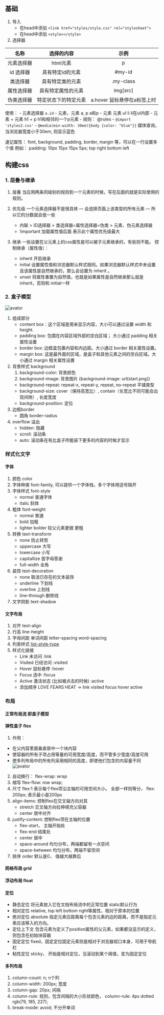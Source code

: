 ## 基础
1. 导入
   - 在head中添加 ```<link href="styles/style.css" rel="stylesheet">```
   - 在head中添加 ```<style></style>```
2. 选择器


名称 | 选择的内容 | 示例
:-: | :-: | :-: 
元素选择器 | html元素 | p
id 选择器 | 具有特定id的元素  | #my-id
类选择器  | 具有特定类的元素 | .my-class
属性选择器 | 具有特定属性的元素 | img[src]
伪类选择器  | 特定状态下的特定元素 | a.hover 鼠标悬停在a标签上时

使用：
    - 元素选择器 ```a.id```
    - 元素，元素 a, p   a和p
    - 元素 元素  ul li   li在ul内部
    - 元素 + 元素 h1 + p   h1和相邻的一个p元素
    - 规则： @rules
        - ```@import 'styles2.css'```
        - ```@media(min-width: 30em){body {color: "blue"}}```  媒体查询， 当浏览器宽度小于30em, 则显示蓝色
 
速记属性： font, background, padding, border, margin 等，可以在一行设置多个值
例如： padding: 10px 15px 15px 5px;  top right bottom left

## 构建css
### 1. 层叠与继承

1. 层叠 当应用两条同级别的规则到一个元素的时候，写在后面的就是实际使用的规则。
2. 优先级 一个元素选择器不是很具体 — 会选择页面上该类型的所有元素 — 所以它的分数就会低一些
   - 内联 > ID选择器 > 类选择器=属性选择器=伪类 > 元素、伪元素选择器
   - !important 加载属性值后面 表示此个属性优先级最大

3. 继承 一些设置在父元素上的css属性是可以被子元素继承的，有些则不能。
   控制继承（属性值）：
    - inherit 开启继承
    - initial 设置属性值和浏览器默认样式相同。如果浏览器默认样式中未设置且该属性是自然继承的，那么会设置为 inherit 。
    - unset 将属性重置为自然值，也就是如果属性是自然继承那么就是 inherit，否则和 initial一样
### 2. 盒子模型
![avator](image/box.png)

1. 组成部分
   - content box：这个区域是用来显示内容，大小可以通过设置 width 和 height.
   - padding box: 包围在内容区域外部的空白区域； 大小通过 padding 相关属性设置
   - border box: 边框盒包裹内容和内边距。大小通过 border 相关属性设置。
   - margin box: 这是最外面的区域，是盒子和其他元素之间的空白区域。大小通过 margin 相关属性设置
4. 背景样式 background
   1. background-color: 背景颜色
   2.  background-image: 背景图片 {background-image: url(start.png)}
      -  background-repeat: repeat-x, repeat-y, repeat, no-repeat 平铺类型
      -  background-size: cover（保持高宽比）, contain（长宽比不同可能会出现间隙）, 长度宽度
      -  background-position: 定位
5. 边框border
   - 圆角 border-radius
6. overflow 溢出
   - hidden: 隐藏
   - scroll: 滚动条
   - auto: 滚动条在有比盒子所能装下更多的内容的时候才显示
### 样式化文字
#### 字体
1. 颜色 color
2. 字体种类 font-family, 可以提供一个字体栈，多个字体用逗号隔开
3. 字体样式 font-style
   - normal 普通字体
   - italic 斜体
4. 粗体 font-weight
   - normal 普通
   - bold 加粗
   - lighter bolder 较父元素更细 更粗
5. 转换 text-transform
   - none 防止转型
   - uppercase 大写
   - lowercase 小写
   - capitallize 首字母答谢
   - full-width 全角
6. 装饰 text-decoration
   - none 取消已存在的文本装饰
   - underline 下划线
   - overline 上划线
   - line-through 删除线
7. 文字阴影 text-shadow
#### 文字布局
1. 对齐 text-align
2. 行高 line-height
3. 字母间距 单词间距  letter-spacing word-spacing
4. 列表样式 [list-style-type](https://developer.mozilla.org/zh-CN/docs/Web/CSS/list-style-type)
5. 样式化链接
   - Link 未访问 :link
   - Visited 已经访问 :visited
   - Hover 鼠标悬停 :hover
   - Focus 选中 :focus
   - Active 激活状态 (比如被点击的时候) :active
   - 添加顺序 LOVE FEARS HEAT  -> link visited focus hover active

### 布局
####  正常布局流 即盒子模型
#### 弹性盒子 flex
 1. 作用： 
   - 在父内容里面垂直居中一个块内容
   - 使容器的所有子项占用等量的可用宽度/高度，而不管多少宽度/高度可用 
   - 使多列布局中的所有列采用相同的高度，即使他们包含的内容量不同
![avator](image/flex.png)

2. 自动换行： flex-wrap: wrap
3. 缩写 flex-flow: row wrap;
4. 尺寸 flex:1 表示每个flex项沿主轴的可用空间大小。 全部一样则等分， flex: 200px; 表示最小是200px
5. align-items: 控制flex在交叉轴方向对其
   - stretch 交叉轴方向拉伸填充父容器
   - center 居中对齐
6. justify-content: 控制flex项在主轴的位置
   - flex-start， 主轴开始处
   - flex-end 结尾处
   - center 居中
   - space-around 均匀分布，两端都留有一点空间
   - space-between 均匀分布，两端不留空间
7. 排序 order 默认是0， 值越大越靠后

#### 网格布局 grid
#### 浮动布局 float
#### 定位 
   - 静态定位 将元素放入它在文档布局流中的正常位置 static默认行为
   - 相对定位 relative, top left bottom right等属性，相对于原本的位置
   - 绝对定位 absolute 指定元素应距离每个包含元素的边的距离，而不是指定元素应该移入的方向。
   - 定位上下文  包含元素为定义了position属性的父元素，如果都没显示的定义，则包含在初始块容器
   - 固定定位 fixed，固定定位固定元素则是相对于浏览器视口本身，可用于导航栏
   - 粘性定位 sticky， 开始是相对定位，当滚动到某个阈值，变为固定定位
#### 多列布局
1. column-count: n; n个列
2. column-width: 200px; 宽度
3. column-gap: 20px; 间隔
4. column-rule: 规则，包含间隔的大小形状颜色， column-rule: 4px dotted rgb(79, 185, 227);
5. break-inside: avoid; 不分开单词